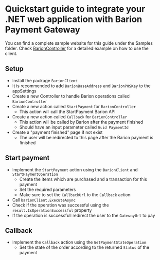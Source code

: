 # Quickstart guide to integrate your .NET web application with Barion Payment Gateway

You can find a complete sample website for this guide under the Samples folder. Check [BarionController](https://github.com/szelpe/barion-dotnet/blob/master/Samples/SampleWebsite/Controllers/BarionController.cs) for a detailed example on how to use the client.

## Setup

- Install the package `BarionClient`
- It is recommended to add `BarionBaseAddress` and `BarionPOSKey` to the appSettings
- Create a new Controller to handle Barion operations called `BarionController`
- Create a new action called `StartPayment` for `BarionController`
    - This action will call the StartPayment Barion API
- Create a new action called `Callback` for `BarionController`
	- This action will be called by Barion after the payment finished
	- Should have an input parameter called `Guid PaymentId`
- Create a "payment finished" page if not exist
	- The user will be redirected to this page after the Barion payment is finished

## Start payment

- Implement the `StartPayment` action using the `BarionClient` and `StartPaymentOperation`
	- Create the items which are purchased and a transaction for this payment
	- Set the required parameters
	- Make sure to set the `CallbackUrl` to the `Callback` action
- Call `barionClient.ExecuteAsync`
- Check if the operation was successful using the `result.IsOperationSuccessful` property
- If the operation is successfull redirect the user to the `GatewayUrl` to pay

## Callback

- Implement the `Callback` action using the `GetPaymentStateOperation`
	- Set the state of the order according to the returned `Status` of the payment
